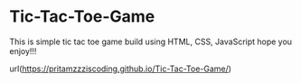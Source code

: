 # Tic-Tac-Toe-Game
This is simple tic tac toe game build using HTML, CSS, JavaScript hope you enjoy!!!

url(https://pritamzzziscoding.github.io/Tic-Tac-Toe-Game/)